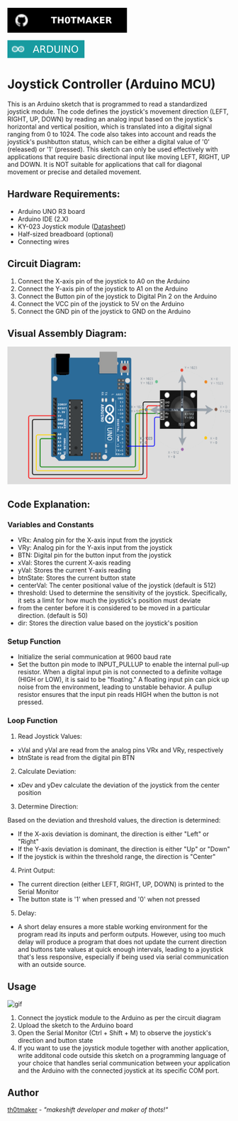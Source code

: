 [![Github Badge](badges/th0tmaker-github.svg)](https://github.com/th0tmaker)

![Arduino Badge](badges/arduino-badge.svg)

# Joystick Controller (Arduino MCU)

This is an Arduino sketch that is programmed to read a standardized joystick module. 
The code defines the joystick's movement direction (LEFT, RIGHT, UP, DOWN)
by reading an analog input based on the joystick's horizontal and vertical position, which
is translated into a digital signal ranging from 0 to 1024. 
The code also takes into account and reads the joystick's pushbutton status, which
can be either a digital value of '0' (released) or '1' (pressed). 
This sketch can only be used effectively with applications that require basic directional input
like moving LEFT, RIGHT, UP and DOWN. It is NOT suitable for applications that call for diagonal movement
or precise and detailed movement.


## Hardware Requirements:

* Arduino UNO R3 board
* Arduino IDE (2.X)
* KY-023 Joystick module ([Datasheet](https://naylampmechatronics.com/img/cms/Datasheets/000036%20-%20datasheet%20KY-023-Joy-IT.pdf))
* Half-sized breadboard (optional)
* Connecting wires


## Circuit Diagram:

1. Connect the X-axis pin of the joystick to A0 on the Arduino
2. Connect the Y-axis pin of the joystick to A1 on the Arduino
3. Connect the Button pin of the joystick to Digital Pin 2 on the Arduino
4. Connect the VCC pin of the joystick to 5V on the Arduino
5. Connect the GND pin of the joystick to GND on the Arduino


## Visual Assembly Diagram:
![Diagram](images/arduino_diagram.png)

## Code Explanation:

### Variables and Constants

* VRx: Analog pin for the X-axis input from the joystick
* VRy: Analog pin for the Y-axis input from the joystick
* BTN: Digital pin for the button input from the joystick
* xVal: Stores the current X-axis reading
* yVal: Stores the current Y-axis reading
* btnState: Stores the current button state
* centerVal: The center positional value of the joystick (default is 512)
* threshold: Used to determine the sensitivity of the joystick.
Specifically, it sets a limit for how much the joystick's position must deviate
* from the center before it is considered to be moved in a particular direction. (default is 50)
* dir: Stores the direction value based on the joystick's position

### Setup Function

* Initialize the serial communication at 9600 baud rate
* Set the button pin mode to INPUT_PULLUP to enable the internal pull-up resistor. 
When a digital input pin is not connected to a definite voltage (HIGH or LOW),
it is said to be "floating." A floating input pin can pick up noise from the environment,
leading to unstable behavior. A pullup resistor ensures that the input pin reads HIGH when the button is not pressed.

### Loop Function

1. Read Joystick Values:

* xVal and yVal are read from the analog pins VRx and VRy, respectively
* btnState is read from the digital pin BTN

2. Calculate Deviation:
* xDev and yDev calculate the deviation of the joystick from the center position

3. Determine Direction:

Based on the deviation and threshold values, the direction is determined:

* If the X-axis deviation is dominant, the direction is either "Left" or "Right"
* If the Y-axis deviation is dominant, the direction is either "Up" or "Down"
* If the joystick is within the threshold range, the direction is "Center"

4. Print Output:
* The current direction (either LEFT, RIGHT, UP, DOWN) is printed to the Serial Monitor
* The button state is '1' when pressed and '0' when not pressed

5. Delay:
* A short delay ensures a more stable working environment for the program read its inputs and
perform outputs. However, using too much delay will produce a program that does not update the current direction and
buttons tate values at quick enough intervals, leading to a joystick that's less responsive, especially if being used
via serial communication with an outside source. 

## Usage

![gif](gif.gif)

1. Connect the joystick module to the Arduino as per the circuit diagram
2. Upload the sketch to the Arduino board
3. Open the Serial Monitor (Ctrl + Shift + M) to observe the joystick's direction and button state
4. If you want to use the joystick module together with another application, write additonal code outside this sketch
on a programming language of your choice that handles serial communication between your application and the Arduino with
the connected joystick at its specific COM port. 

## Author

[th0tmaker](https://github.com/th0tmaker) - *"makeshift developer and maker of thots!"*